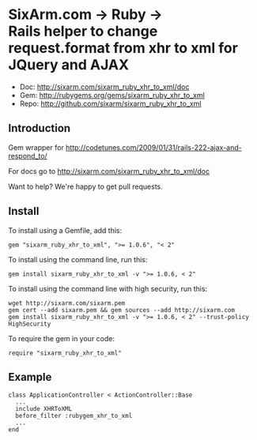 # SixArm.com → Ruby → <br> Rails helper to change request.format from xhr to xml for JQuery and AJAX

* Doc: <http://sixarm.com/sixarm_ruby_xhr_to_xml/doc>
* Gem: <http://rubygems.org/gems/sixarm_ruby_xhr_to_xml>
* Repo: <http://github.com/sixarm/sixarm_ruby_xhr_to_xml>
<!--HEADER-SHUT-->


## Introduction

Gem wrapper for http://codetunes.com/2009/01/31/rails-222-ajax-and-respond_to/

For docs go to <http://sixarm.com/sixarm_ruby_xhr_to_xml/doc>

Want to help? We're happy to get pull requests.


<!--INSTALL-OPEN-->

## Install

To install using a Gemfile, add this:

    gem "sixarm_ruby_xhr_to_xml", ">= 1.0.6", "< 2"

To install using the command line, run this:

    gem install sixarm_ruby_xhr_to_xml -v ">= 1.0.6, < 2"

To install using the command line with high security, run this:

    wget http://sixarm.com/sixarm.pem
    gem cert --add sixarm.pem && gem sources --add http://sixarm.com
    gem install sixarm_ruby_xhr_to_xml -v ">= 1.0.6, < 2" --trust-policy HighSecurity

To require the gem in your code:

    require "sixarm_ruby_xhr_to_xml"

<!--INSTALL-SHUT-->


## Example

    class ApplicationController < ActionController::Base
      ...
      include XHRToXML
      before_filter :rubygem_xhr_to_xml
      ...
    end
